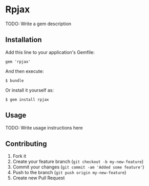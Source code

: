 # Rpjax

TODO: Write a gem description

## Installation

Add this line to your application's Gemfile:

    gem 'rpjax'

And then execute:

    $ bundle

Or install it yourself as:

    $ gem install rpjax

## Usage

TODO: Write usage instructions here

## Contributing

1. Fork it
2. Create your feature branch (`git checkout -b my-new-feature`)
3. Commit your changes (`git commit -am 'Added some feature'`)
4. Push to the branch (`git push origin my-new-feature`)
5. Create new Pull Request
